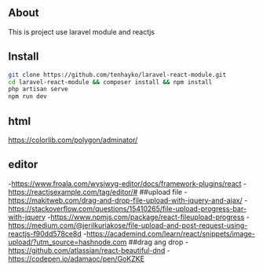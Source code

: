 ## About

This is project use laravel module and reactjs

## Install
```bash
git clone https://github.com/tenhayko/laravel-react-module.git
cd laravel-react-module && composer install && npm install
php artisan serve
npm run dev
```
## html
https://colorlib.com/polygon/adminator/
## editor
-https://www.froala.com/wysiwyg-editor/docs/framework-plugins/react
-https://reactjsexample.com/tag/editor/#
##upload file
-https://makitweb.com/drag-and-drop-file-upload-with-jquery-and-ajax/
-https://stackoverflow.com/questions/15410265/file-upload-progress-bar-with-jquery
-https://www.npmjs.com/package/react-fileupload-progress
-https://medium.com/@jerilkuriakose/file-upload-and-post-request-using-reactjs-f90dd578ce8d
-https://academind.com/learn/react/snippets/image-upload/?utm_source=hashnode.com
##drag ang drop
-https://github.com/atlassian/react-beautiful-dnd
-https://codepen.io/adamaoc/pen/GoKZKE